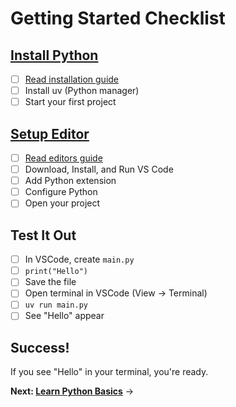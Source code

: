 # Getting Started Checklist

## [Install Python](installation.md)

- [ ] [Read installation guide](installation.md)
- [ ] Install uv (Python manager)
- [ ] Start your first project

## [Setup Editor](editors.md)

- [ ] [Read editors guide](editors.md)
- [ ] Download, Install, and Run VS Code
- [ ] Add Python extension
- [ ] Configure Python
- [ ] Open your project

## Test It Out

- [ ] In VSCode, create `main.py`
- [ ] `print("Hello")`
- [ ] Save the file
- [ ] Open terminal in VSCode (View → Terminal)
- [ ] `uv run main.py`
- [ ] See "Hello" appear

## Success!

If you see "Hello" in your terminal, you're ready.

**Next: [Learn Python Basics](the-basics.md)** →